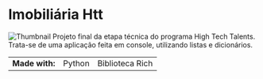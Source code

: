 # Imobiliária Htt
 <img src="https://i.ibb.co/2gccrHc/imagem-2022-04-26-223013299.png" alt="Thumbnail">
Projeto final da etapa técnica do programa High Tech Talents. Trata-se de uma aplicação feita em console, utilizando listas e dicionários.

<table>
 <tr>
  <td><strong>Made with:</strong></td>
  <td>Python</td>
  <td>Biblioteca Rich</td>
 </tr>
</table>
